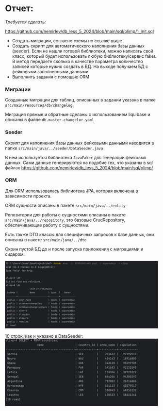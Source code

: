 # Отчет:


_Требуется сделать:_

https://github.com/nemirlev/db_less_5_2024/blob/main/sql/olimp/1_init.sql

* Создать миграции, согласно схемы по ссылке выше
* Создать скрипт для автоматического наполнения базы данных (seeder). Если не нашли готовой библиотеки, можно написать свой класс, который будет использовать любую библиотеку/сервис faker. В метод передаете сколько в качестве параметра количество записей которые нужно создать в БД. На выходе получаем БД с фейковыми заполненными данными. 
* Выполнить задания с помощью ORM

### Миграции

Созданные миграции для таблиц, описанных в задании указана в папке `src/main/resources/db/changelog`

Миграция прямые и обратные сделаны с использованием liquibase и описаны в файле `db.master-changelor.yaml`

### Seeder
 
Скрипт для наполнения базы данных фейковыми данными находится в
папке `src/main/java/../seeder/DataSeeder.java`

В нем используется библиотека `JavaFaker` для генерации фейковых данных. Сами данные генерируются на подобие тех, что указаны в
sql файлах https://github.com/nemirlev/db_less_5_2024/blob/main/sql/olimp/

### ORM

Для ORM использовалась библиотека JPA, которая включена в зависимости проекта.

ORM сущности описаны в пакете `src/main/java/../entity` 

Репозитории для работы с сущностями описаны в пакете `src/main/java/../repository`, это базовые CrudRepository, 
обеспечивающие работу с сущностями.

Есть также DTO классы для специфичных запросов к базе данных, они описаны в пакете `src/main/java/../dto`

Скрин пустой БД до и после запуска приложения с миграциями и сидером:

![img_1.png](img/img_1.png)

10 строк, как и указано в DataSeeder:
![img_2.png](img/img_2.png)



